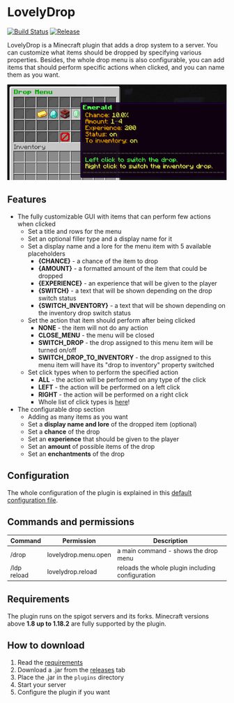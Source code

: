 # LovelyDrop
[![Build Status](https://img.shields.io/github/workflow/status/zrdzn/LovelyDrop/LovelyDrop%20Build)](https://github.com/zrdzn/LovelyDrop/actions/workflows/build.yml)
[![Release](https://img.shields.io/github/v/release/zrdzn/LovelyDrop?color=44CC44)](https://github.com/zrdzn/LovelyDrop/releases/latest)

LovelyDrop is a Minecraft plugin that adds a drop system to a server. You can customize what items should be dropped by specifying various properties. Besides, the whole drop menu is also configurable, you can add items that should perform specific actions when clicked, and you can name them as you want.

![](img/menu-preview.png)
## Features
- The fully customizable GUI with items that can perform few actions when clicked
  - Set a title and rows for the menu
  - Set an optional filler type and a display name for it
  - Set a display name and a lore for the menu item with 5 available placeholders
    - **{CHANCE}** - a chance of the item to drop
    - **{AMOUNT}** - a formatted amount of the item that could be dropped
    - **{EXPERIENCE}** - an experience that will be given to the player
    - **{SWITCH}** - a text that will be shown depending on the drop switch status
    - **{SWITCH_INVENTORY}** - a text that will be shown depending on the inventory drop switch status
  - Set the action that item should perform after being clicked
    - **NONE** - the item will not do any action
    - **CLOSE_MENU** - the menu will be closed
    - **SWITCH_DROP** - the drop assigned to this menu item will be turned on/off
    - **SWITCH_DROP_TO_INVENTORY** - the drop assigned to this menu item will have its "drop to inventory" property switched
  - Set click types when to perform the specified action
    - **ALL** - the action will be performed on any type of the click
    - **LEFT** - the action will be performed on a left click
    - **RIGHT** - the action will be performed on a right click
    - Whole list of click types is [here](https://hub.spigotmc.org/javadocs/bukkit/org/bukkit/event/inventory/ClickType.html)!
- The configurable drop section
  - Adding as many items as you want
  - Set a **display name and lore** of the dropped item (optional)
  - Set a **chance** of the drop
  - Set an **experience** that should be given to the player
  - Set an **amount** of possible items of the drop
  - Set an **enchantments** of the drop
## Configuration
The whole configuration of the plugin is explained in this
[default configuration file](https://github.com/zrdzn/LovelyDrop/blob/master/plugin/src/main/resources/config.yml).
## Commands and permissions
| Command | Permission | Description                                                                                 |
| ----------------|---------------|----------------------------------------------------------------------------------|
| /drop | lovelydrop.menu.open | a main command - shows the drop menu                                                  |
| /ldp reload | lovelydrop.reload | reloads the whole plugin including configuration                                 |

## Requirements
The plugin runs on the spigot servers and its forks. Minecraft versions above **1.8 up to 1.18.2** are fully supported by the plugin.

## How to download
1. Read the [requirements](#requirements)
2. Download a .jar from the [releases](https://github.com/zrdzn/LovelyDrop/releases) tab
3. Place the .jar in the `plugins` directory
4. Start your server
5. Configure the plugin if you want
